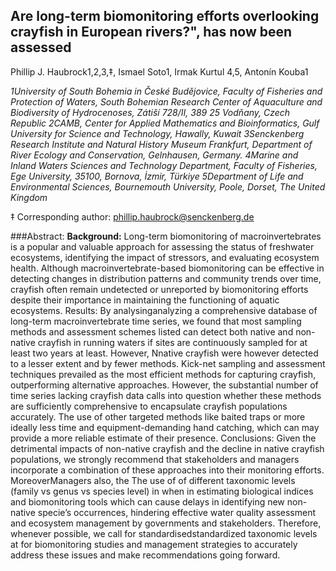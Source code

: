 ## Are long-term biomonitoring efforts overlooking crayfish in European rivers?", has now been assessed

Phillip J. Haubrock1,2,3,‡, Ismael Soto1, Irmak Kurtul 4,5, Antonín Kouba1

*1University of South Bohemia in České Budějovice, Faculty of Fisheries and Protection of Waters, South Bohemian Research Center of Aquaculture and Biodiversity of Hydrocenoses, Zátiší 728/II, 389 25 Vodňany, Czech Republic
2CAMB, Center for Applied Mathematics and Bioinformatics, Gulf University for Science and Technology, Hawally, Kuwait
3Senckenberg Research Institute and Natural History Museum Frankfurt, Department of River Ecology and Conservation, Gelnhausen, Germany. 
4Marine and Inland Waters Sciences and Technology Department, Faculty of Fisheries, Ege University, 35100, Bornova, İzmir, Türkiye
5Department of Life and Environmental Sciences, Bournemouth University, Poole, Dorset, The United Kingdom*

‡ Corresponding author: phillip.haubrock@senckenberg.de

###Abstract: 
**Background:** Long-term biomonitoring of macroinvertebrates is a popular and valuable approach for assessing the status of freshwater ecosystems, identifying the impact of stressors, and evaluating ecosystem health. Although macroinvertebrate-based biomonitoring can be effective in detecting changes in distribution patterns and community trends over time, crayfish often remain undetected or unreported by biomonitoring efforts despite their importance in maintaining the functioning of aquatic ecosystems. 
Results: By analysinganalyzing a comprehensive database of long-term macroinvertebrate time series, we found that most sampling methods and assessment schemes listed can detect both native and non-native crayfish in running waters if sites are continuously sampled for at least two years at least. However, Nnative crayfish were however detected to a lesser extent and by fewer methods. Kick-net sampling and assessment techniques prevailed as the most efficient methods for capturing crayfish, outperforming alternative approaches. However, the substantial number of time series lacking crayfish data calls into question whether these methods are sufficiently comprehensive to encapsulate crayfish populations accurately. The use of other targeted methods like baited traps or more ideally less time and equipment-demanding hand catching, which can may provide a more reliable estimate of their presence. 
Conclusions: Given the detrimental impacts of non-native crayfish and the decline in native crayfish populations, we strongly recommend that stakeholders and managers incorporate a combination of these approaches into their monitoring efforts. MoreoverManagers also, the The use of of different taxonomic levels (family vs genus vs species level) in when in estimating biological indices and biomonitoring tools which can cause delays in identifying new non-native specie’s occurrences, hindering effective water quality assessment and ecosystem management by governments and stakeholders. Therefore, whenever possible, we call for standardisedstandardized taxonomic levels at for biomonitoring studies and management strategies to accurately address these issues and make recommendations going forward.

